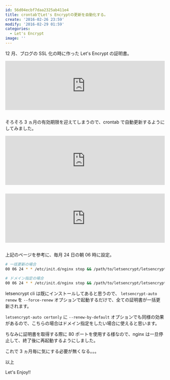```yaml
---
id: 56d04ecbf7daa2325ab411e4
title: crontabでLet's Encryptの更新を自動化する。
create: '2016-02-26 23:59'
modify: '2016-02-29 01:59'
categories:
  - Let's Encrypt
image: ''
---
```


12 月、ブログの SSL 化の時に作った Let's Encrypt の証明書。

<iframe class="bookmarklet hatena-embed" src="https://hatenablog-parts.com/embed?url=https%3A%2F%2Fblog.yug1224.com%2Farchives%2F5669bbbcb44398faccc1d1d9" title="ブログをLet's EncryptでHTTP/2対応する。 - YuG1224 blog" style="border:none;display:block;margin:0 0 1.7rem;overflow:hidden;height:155px;width:100%;max-width:100%;"><a href="https://blog.yug1224.com/archives/5669bbbcb44398faccc1d1d9" target="_blank">ブログをLet's EncryptでHTTP/2対応する。 - YuG1224 blog</a></iframe>

そろそろ 3 ヵ月の有効期限を迎えてしまうので、crontab で自動更新するようにしてみました。

<!-- more -->

<iframe class="bookmarklet hatena-embed" src="https://hatenablog-parts.com/embed?url=https%3A%2F%2Fcommunity.letsencrypt.org%2Ft%2Fhow-to-automatically-renew-certificates%2F4393" title="How to automatically renew certificates? - Client - Let's Encrypt Community Support" style="border:none;display:block;margin:0 0 1.7rem;overflow:hidden;height:155px;width:100%;max-width:100%;"><a href="https://community.letsencrypt.org/t/how-to-automatically-renew-certificates/4393" target="_blank">How to automatically renew certificates? - Client - Let's Encrypt Community Support</a></iframe>

<iframe class="bookmarklet hatena-embed" src="https://hatenablog-parts.com/embed?url=http%3A%2F%2Fletsencrypt.readthedocs.org%2Fen%2Flatest%2Fusing.html" title="User Guide — Let's Encrypt 0.5.0.dev0 documentation" style="border:none;display:block;margin:0 0 1.7rem;overflow:hidden;height:155px;width:100%;max-width:100%;"><a href="http://letsencrypt.readthedocs.org/en/latest/using.html#renewal" target="_blank">User Guide — Let's Encrypt 0.5.0.dev0 documentation</a></iframe>

上記のページを参考に、毎月 24 日の朝 06 時に設定。

```sh
# 一括更新の場合
00 06 24 * * /etc/init.d/nginx stop && /path/to/letsencrypt/letsencrypt-auto renew --force-renew && /etc/init.d/nginx start

# ドメイン指定の場合
00 06 24 * * /etc/init.d/nginx stop && /path/to/letsencrypt/letsencrypt-auto certonly --standalone -d foo.com -d bar.com --renew-by-default && /etc/init.d/nginx start
```

letsencrypt cli は既にインストールしてあると思うので、 `letsencrypt-auto renew` を `--force-renew` オプションで起動するだけで、全ての証明書が一括更新されます。

`letsencrypt-auto certonly` に `--renew-by-default` オプションでも同様の効果があるので、こちらの場合はドメイン指定をしたい場合に使えると思います。

ちなみに証明書を取得する際に 80 ポートを使用する様なので、nginx は一旦停止して、終了後に再起動するようにしました。

これで 3 ヵ月毎に気にする必要が無くなる。。。

以上

Let's Enjoy!!
